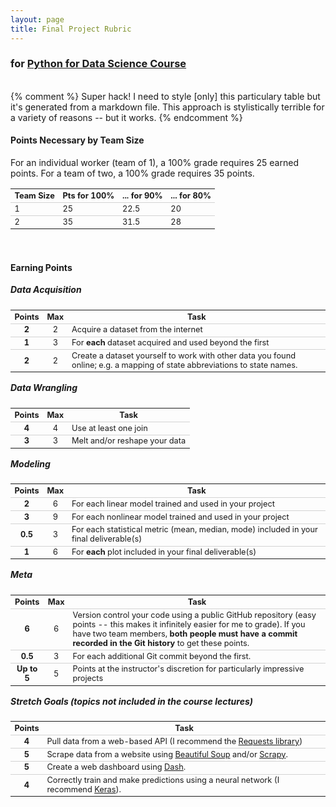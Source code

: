 ```yaml
---
layout: page
title: Final Project Rubric
---
```

### for [Python for Data Science Course](/courses/pages/python-for-ds-course)
<br>
{% comment %}
Super hack! I need to style [only] this particulary table but it's generated from a markdown file. This approach is stylistically terrible for a variety of reasons -- but it works.
{% endcomment %}
<style>
table th {
  font-size: 0.8em;
}
table td {
  border-top: 1px solid lightgray;
  font-size: 0.8em;
}
h5 {
  margin-top: 1em;
}
</style>

#### Points Necessary by Team Size
For an individual worker (team of 1), a 100% grade requires 25 earned points.
For a team of two, a 100% grade requires 35 points.

Team Size    | Pts for 100%             | ... for 90% | ... for 80%
-------------|--------------------------|-------------|-------------
1            | 25                       | 22.5        | 20
2            | 35                       | 31.5        | 28

<br>

#### Earning Points

##### Data Acquisition

Points | Max | Task
:-----:|:---:|------
**2**  |  2  | Acquire a dataset from the internet
**1**  |  3  | For **each** dataset acquired and used beyond the first
**2**  |  2  | Create a dataset yourself to work with other data you found online; e.g. a mapping of state abbreviations to state names.

##### Data Wrangling

Points | Max | Task
:-----:|:---:|------
**4**  |  4  | Use at least one join
**3**  |  3  | Melt and/or reshape your data

##### Modeling

Points | Max | Task
:-----:|:---:|------
**2**  |  6  | For each linear model trained and used in your project
**3**  |  9  | For each nonlinear model trained and used in your project
**0.5**|  3  | For each statistical metric (mean, median, mode) included in your final deliverable(s)
**1**  |  6  | For **each** plot included in your final deliverable(s)

##### Meta

   Points  | Max | Task
:---------:|:---:|------
   **6**   |  6  | Version control your code using a public GitHub repository (easy points -- this makes it infinitely easier for me to grade). If you have two team members, **both people must have a commit recorded in the Git history** to get these points.
  **0.5**  |  3  | For each additional Git commit beyond the first.
**Up to 5**|  5  |  Points at the instructor's discretion for particularly impressive projects

##### Stretch Goals (topics not included in the course lectures)

Points | Task
:-----:|-----
 **4** | Pull data from a web-based API (I recommend the [Requests library](https://requests.readthedocs.io/en/master/#))
 **5** | Scrape data from a website using [Beautiful Soup](https://www.crummy.com/software/BeautifulSoup/bs4/doc/) and/or [Scrapy](https://scrapy.org).
 **5** | Create a web dashboard using [Dash](https://dash.plot.ly).
 **4** | Correctly train and make predictions using a neural network (I recommend [Keras](https://scrapy.org)).
